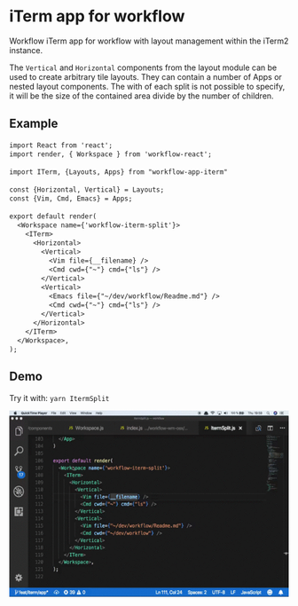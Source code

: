 # iTerm app for workflow

Workflow iTerm app for workflow with layout management within the iTerm2
instance.

The `Vertical` and `Horizontal` components from the layout module can be used
to create arbitrary tile layouts. They can contain a number of Apps or nested
layout components. The with of each split is not possible to specify, it will
be the size of the contained area divide by the number of children. 

## Example

```
import React from 'react';
import render, { Workspace } from 'workflow-react';

import ITerm, {Layouts, Apps} from "workflow-app-iterm"

const {Horizontal, Vertical} = Layouts;
const {Vim, Cmd, Emacs} = Apps;

export default render(
  <Workspace name={'workflow-iterm-split'}>
    <ITerm>
      <Horizontal>
        <Vertical>
          <Vim file={__filename} />
          <Cmd cwd={"~"} cmd={"ls"} />
        </Vertical>
        <Vertical>
          <Emacs file={"~/dev/workflow/Readme.md"} />
          <Cmd cwd={"~"} cmd={"ls"} />
        </Vertical>
      </Horizontal>
    </ITerm>
  </Workspace>,
);
```

## Demo

Try it with: `yarn ItermSplit`

![Demo](github/iterm.gif)
